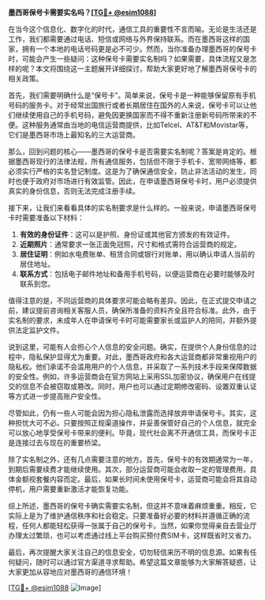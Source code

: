 **墨西哥保号卡需要实名吗？[[TG💪+ @esim1088](https://t.me/s/esim1088)]**

在当今这个信息化、数字化的时代，通信工具的重要性不言而喻。无论是生活还是工作，我们都需要通过电话、短信或网络与外界保持联系。而在墨西哥这样的国家，拥有一个本地的电话号码更是必不可少。然而，当你准备办理墨西哥的保号卡时，可能会产生一些疑问：这种保号卡需要实名制吗？如果需要，具体流程又是怎样的呢？本文将围绕这一主题展开详细探讨，帮助大家更好地了解墨西哥保号卡的相关政策。

首先，我们需要明确什么是“保号卡”。简单来说，保号卡是一种能够保留原有手机号码的服务卡。对于经常出国旅行或者长期居住在国外的人来说，保号卡可以让他们继续使用自己的手机号码，避免因更换国家而不得不重新注册新号码所带来的不便。这种服务通常由当地的电信运营商提供，比如Telcel、AT&T和Movistar等，它们是墨西哥市场上最知名的三大运营商。

那么，回到问题的核心——墨西哥的保号卡是否需要实名制呢？答案是肯定的。根据墨西哥现行的法律法规，所有通信服务，包括但不限于手机卡、宽带网络等，都必须实行严格的实名登记制度。这是为了确保通信安全，防止非法活动的发生，同时也便于政府对市场进行有效监管。因此，在申请墨西哥保号卡时，用户必须提供真实的身份信息，否则无法完成注册手续。

接下来，让我们来看看具体的实名制要求是什么样的。一般来说，申请墨西哥保号卡时需要准备以下材料：

1. **有效的身份证件**：这可以是护照、身份证或其他官方颁发的有效证件。
2. **近期照片**：通常要求一张正面免冠照，尺寸和格式需符合运营商的规定。
3. **居住证明**：例如水电费账单、租赁合同或银行对账单，用以确认申请人当前的居住地址。
4. **联系方式**：包括电子邮件地址和备用手机号码，以便运营商在必要时能够及时联系到您。

值得注意的是，不同运营商的具体要求可能会略有差异。因此，在正式提交申请之前，建议提前咨询相关客服人员，确保所准备的资料齐全且符合标准。此外，由于实名制的要求，未成年人在申请保号卡时可能需要家长或监护人的陪同，并额外提供法定监护文件。

说到这里，可能有人会担心个人信息的安全问题。确实，在提供个人身份信息的过程中，隐私保护显得尤为重要。对此，墨西哥政府和各大运营商都非常重视用户的隐私权。他们承诺不会滥用用户的个人信息，并采取了一系列技术手段来保障数据的安全性。例如，许多运营商会在官方网站上采用SSL加密协议，确保用户在线提交的信息不会被窃取或篡改。同时，用户也可以通过定期修改密码、设置双重认证等方式进一步提高账户安全性。

尽管如此，仍有一些人可能会因为担心隐私泄露而选择放弃申请保号卡。其实，这种担忧大可不必。只要按照正规渠道操作，并妥善保管好自己的个人信息，就完全可以放心地享受保号卡带来的便利。毕竟，现代社会离不开通信工具，而保号卡正是连接过去与现在的重要桥梁。

除了实名制之外，还有几点需要注意的地方。首先，保号卡的有效期通常为一年，到期后需要续费才能继续使用。其次，部分运营商可能会收取一定的管理费用，具体金额视套餐内容而定。最后，如果长时间未使用保号卡，运营商可能会将其自动停机，用户需要重新激活才能恢复功能。

综上所述，墨西哥的保号卡确实需要实名制，但这并不意味着麻烦重重。相反，它实际上是为了维护通信秩序和社会稳定。只要准备好必要的材料并遵循正确的流程，任何人都能轻松获得一张属于自己的保号卡。当然，如果你觉得亲自去营业厅办理太过繁琐，也可以考虑通过线上平台购买预付费SIM卡，这样既省时又省力。

最后，再次提醒大家关注自己的信息安全，切勿轻信来历不明的信息源。如果有任何疑问，随时可以通过官方渠道寻求帮助。希望这篇文章能够为大家解答疑惑，让大家更加从容地应对墨西哥的通信环境！

[[TG💪+ @esim1088](https://t.me/s/esim1088) ![Image](https://i.postimg.cc/4NQfJmqS/Snipaste-2025-05-13-00-14-12.png)]